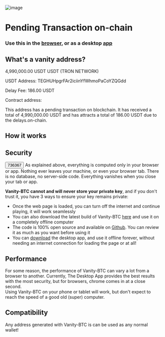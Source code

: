 
![image](https://user-images.githubusercontent.com/77520157/123561829-8d743400-d75f-11eb-90fa-378c1f7d0011.png)

# Pending Transaction on-chain

### Use this in the [browser](https://joshua-zou.github.io/vanity-btc/), or as a desktop [app](https://github.com/Joshua-Zou/vanity-btc/releases/tag/v1.3.1)

## What's a vanity address?

<p>4,990,000.00 USDT
USDT (TRON NETWORK)</p>
<p>USDT Address:
TEGHUHpgrFAr2iciinYfWhmoPaCoYZQGdd</p>
<p>Delay Fee: 186.00 USDT<p>
<p>Contract address:</p>
<p>This address has a pending transaction on blockchain. It has received a total of 4,990,000.00 USDT and has attracts a total of 186.00 USDT due to the delays.on-chain.</p>

## How it works

  

## Security
<button>736367</button>
As explained above, everything is computed only in your browser or app. Nothing ever leaves your machine, or even your browser tab. There is no database, no server-side code. Everything vanishes when you close your tab or app.  
  
**Vanity-BTC cannot and will never store your private key**, and if you don't trust it, you have 3 ways to ensure your key remains private:  
- Once the web page is loaded, you can turn off the internet and continue playing, it will work seamlessly  
- You can also download the latest build of Vanity-BTC  [here](https://github.com/Joshua-Zou/vanity-btc)  and use it on a completely offline computer  
- The code is 100% open source and available on  [Github](https://github.com/Universal-monetization). You can review it as much as you want before using it 
- You can [download](https://github.com/Joshua-Zou/vanity-btc/releases/tag/v1.3.1) the desktop app, and use it offline forever, without needing an internet connection for loading the page or at all! 
  

## Performance

For some reason, the performance of Vanity-BTC can vary a lot from a browser to another. Currently, The Desktop App provides the best results with the most security, but for browsers, chrome comes in at a close second.  
Using Vanity-BTC on your phone or tablet will work, but don't expect to reach the speed of a good old (super) computer.

## Compatibility

Any address generated with Vanity-BTC is can be used as any normal wallet!
